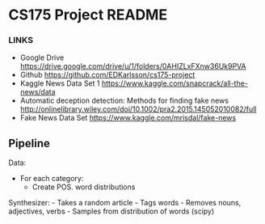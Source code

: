 # CS175 Project README

### LINKS
- Google Drive	https://drive.google.com/drive/u/1/folders/0AHIZLxFXnw36Uk9PVA
- Github	https://github.com/EDKarlsson/cs175-project
- Kaggle News Data Set 1	https://www.kaggle.com/snapcrack/all-the-news/data
- Automatic deception detection: Methods for finding fake news	http://onlinelibrary.wiley.com/doi/10.1002/pra2.2015.145052010082/full
- Fake News Data Set	https://www.kaggle.com/mrisdal/fake-news


## Pipeline
Data:
- For each category:
    - Create POS. word distributions

Synthesizer:
    - Takes a random article
    - Tags words
    - Removes nouns, adjectives, verbs
    - Samples from distribution of words (scipy)